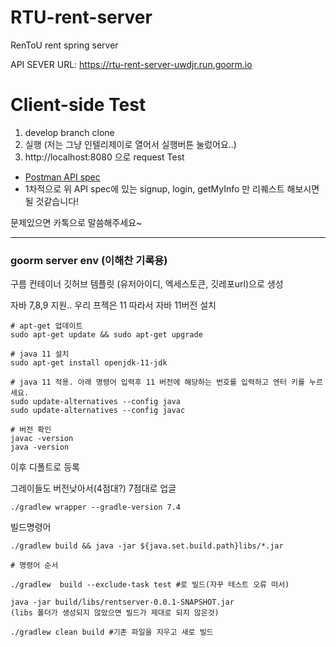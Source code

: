 # RTU-rent-server
RenToU rent spring server

API SEVER URL:
https://rtu-rent-server-uwdjr.run.goorm.io

# Client-side Test
1. develop branch clone
2. 실행 (저는 그냥 인텔리제이로 열어서 실행버튼 눌렀어요..)
3. http://localhost:8080 으로 request Test
  - [Postman API spec](https://documenter.getpostman.com/view/20800581/UzR1M3qi)
  - 1차적으로 위 API spec에 있는 signup, login, getMyInfo 만 리퀘스트 해보시면 될 것같습니다!

문제있으면 카톡으로 말씀해주세요~


---
### goorm server env (이해찬 기록용)
구름 컨테이너 깃허브 템플릿 (유저아이디, 엑세스토큰, 깃레포url)으로 생성

자바 7,8,9 지원.. 우리 프젝은 11 따라서 자바 11버전 설치
```
# apt-get 업데이트
sudo apt-get update && sudo apt-get upgrade

# java 11 설치
sudo apt-get install openjdk-11-jdk

# java 11 적용. 아래 명령어 입력후 11 버전에 해당하는 번호를 입력하고 엔터 키를 누르세요.
sudo update-alternatives --config java
sudo update-alternatives --config javac

# 버전 확인
javac -version
java -version
```
이후 디폴트로 등록


그레이들도 버전낮아서(4점대?) 7점대로 업글
```
./gradlew wrapper --gradle-version 7.4
```
빌드명령어
```
./gradlew build && java -jar ${java.set.build.path}libs/*.jar

# 명령어 순서

./gradlew  build --exclude-task test #로 빌드(자꾸 테스트 오류 떠서)

java -jar build/libs/rentserver-0.0.1-SNAPSHOT.jar
(libs 폴더가 생성되지 않았으면 빌드가 제대로 되지 않은것)

./gradlew clean build #기존 파일을 지우고 새로 빌드
```

